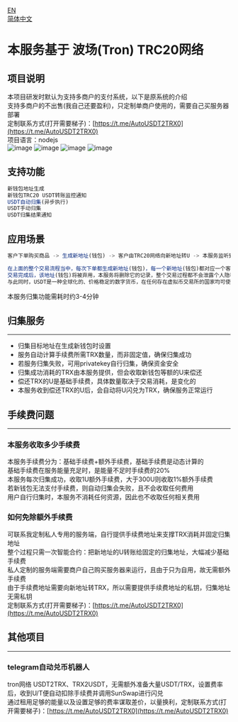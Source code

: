 [EN](README.md)  
[简体中文](README_CN.md)  
# 本服务基于 波场(Tron) TRC20网络

## 项目说明
本项目研发时默认为支持多商户的支付系统，以下是原系统的介绍  
支持多商户的不出售(我自己还要盈利)，只定制单商户使用的，需要自己买服务器部署  
定制联系方式(打开需要梯子)：[https://t.me/AutoUSDT2TRX0](https://t.me/AutoUSDT2TRX0)  
项目语言：nodejs  
![image](https://user-images.githubusercontent.com/129872486/229836409-2855f307-235c-4128-b504-404777bcd961.png)
![image](https://user-images.githubusercontent.com/129872486/229836665-8ab0a7bd-9cd9-4d46-9c1c-03c57526ca6a.png)
![image](https://user-images.githubusercontent.com/129872486/229836778-0b46368a-da93-46f0-af75-a32364a0d09c.png)
![image](https://user-images.githubusercontent.com/129872486/229836895-0a6788c2-bd45-4687-95c2-b6475b7aabf3.png)

## 支持功能
```js
新钱包地址生成
新钱包TRC20 USDT转账监控通知
USDT自动归集(异步执行)
USDT手动归集
USDT归集结果通知
```
## 应用场景
```js
客户下单购买商品 -> 生成新地址(钱包) -> 客户由TRC20网络向新地址转U -> 本服务监听到转账事件，异步通知预设的notifyurl，并开始尝试自动归集 -> 商品平台检查客户发送U的数量是否符合要求 -> 交易完成

在上面的整个交易流程当中，每次下单都生成新地址(钱包)，每一个新地址(钱包)都对应一个客户，等待客户向地址转U
交易完成后，该地址(钱包)将被弃用，本服务将删除它的记录，整个交易过程都不会泄露个人隐私，属于匿名化交易
与此同时，USDT是一种全球化的、价格稳定的数字货币，在任何存在虚拟币交易所的国家均可使用，有利于平台的国际化
```
本服务归集功能需耗时约3-4分钟

## 归集服务
---
- 归集目标地址在生成新钱包时设置
- 服务自动计算手续费所需TRX数量，而非固定值，确保归集成功
- 若服务归集失败，可用privatekey自行归集，确保资金安全
- 归集成功消耗的TRX由本服务提供，但会收取新钱包等额的U来偿还
- 偿还TRX的U是基础手续费，具体数量取决于交易消耗，是变化的
- 本服务收到偿还TRX的U后，会自动将U闪兑为TRX，确保服务正常运行

## 手续费问题
---
### 本服务收取多少手续费
本服务手续费分为：基础手续费+额外手续费，基础手续费是动态计算的  
基础手续费在服务能量充足时，是能量不足时手续费的20%  
本服务每次归集成功，收取1U额外手续费，大于300U则收取1%额外手续费  
若新钱包无法支付手续费，则自动归集会失败，且不会收取任何费用  
用户自行归集时，本服务不消耗任何资源，因此也不收取任何相关费用

### 如何免除额外手续费
可联系我定制私人专用的服务端，自行提供手续费地址来支撑TRX消耗并固定归集地址  
整个过程只需一次智能合约：把新地址的U转账给固定的归集地址，大幅减少基础手续费  
私人定制的服务端需要商户自己购买服务器来运行，且由于只为自用，故无需额外手续费  
由于手续费地址需要向新地址转TRX，所以需要提供手续费地址的私钥，归集地址无需私钥  
定制联系方式(打开需要梯子)：[https://t.me/AutoUSDT2TRX0](https://t.me/AutoUSDT2TRX0)

## 其他项目
---
### telegram自动兑币机器人
tron网络 USDT2TRX、TRX2USDT，无需额外准备大量USDT/TRX，设置费率后，收到U/T便自动扣除手续费并调用SunSwap进行闪兑  
通过租用足够的能量以及设置足够的费率谋取差价，以量换利，定制联系方式(打开需要梯子)：[https://t.me/AutoUSDT2TRX0](https://t.me/AutoUSDT2TRX0)
